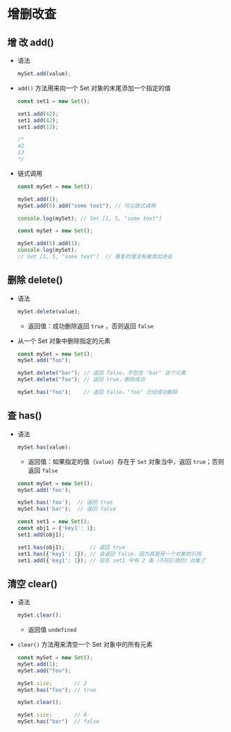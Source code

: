 # 增删改查

## 增 改 add()

- 语法

    ```js
    mySet.add(value);
    ```

- `add()` 方法用来向一个 Set 对象的末尾添加一个指定的值

    ```js
    const set1 = new Set();

    set1.add(42);
    set1.add(42);
    set1.add(13);

    /*
    42
    13
    */
    ```

- 链式调用

    ```js
    const mySet = new Set();

    mySet.add(1);
    mySet.add(5).add("some text"); // 可以链式调用

    console.log(mySet); // Set [1, 5, "some text"]
    ```

    ```js
    const mySet = new Set();

    mySet.add(5).add(1);
    console.log(mySet);
    // Set [1, 5, "some text"]  // 重复的值没有被添加进去
    ```

## 删除 delete()

- 语法

    ```js
    mySet.delete(value);
    ```

  - 返回值：成功删除返回 `true` ，否则返回 `false`

- 从一个 Set 对象中删除指定的元素

    ```js
    const mySet = new Set();
    mySet.add("foo");

    mySet.delete("bar"); // 返回 false，不包含 "bar" 这个元素
    mySet.delete("foo"); // 返回 true，删除成功

    mySet.has("foo");    // 返回 false，"foo" 已经成功删除
    ```

## 查 has()

- 语法

    ```js
    mySet.has(value);
    ```

  - 返回值：如果指定的值（`value`）存在于 `Set` 对象当中，返回 `true`；否则返回 `false`

  ```js
  const mySet = new Set();
  mySet.add('foo');

  mySet.has('foo');  // 返回 true
  mySet.has('bar');  // 返回 false
  ```

  ```js
  const set1 = new Set();
  const obj1 = {'key1': 1};
  set1.add(obj1);

  set1.has(obj1);        // 返回 true
  set1.has({'key1': 1}); // 会返回 false，因为其是另一个对象的引用
  set1.add({'key1': 1}); // 现在 set1 中有 2 条（不同引用的）对象了
  ```

## 清空 clear()

- 语法

    ```js
    mySet.clear();
    ```

  - 返回值 `undefined`

- `clear()` 方法用来清空一个 Set 对象中的所有元素

  ```js
  const mySet = new Set();
  mySet.add(1);
  mySet.add("foo");

  mySet.size;       // 2
  mySet.has("foo"); // true

  mySet.clear();

  mySet.size;       // 0
  mySet.has("bar")  // false
  ```
